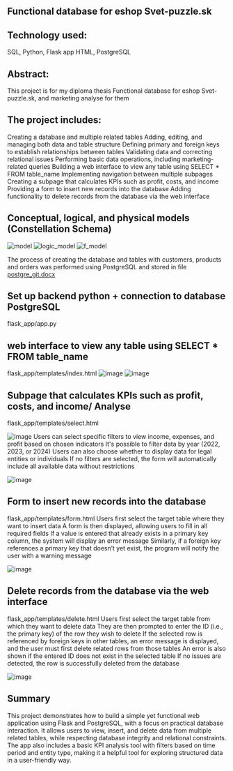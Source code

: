 Functional database for eshop Svet-puzzle.sk
------------------------------------------

Technology used:
--------------------------------------------
SQL, Python, Flask app HTML, PostgreSQL 

Abstract:
-------------------------------------------
This project is for my diploma thesis Functional database for eshop Svet-puzzle.sk, and marketing analyse for them 

The project includes:
-----------------------------------------------------------------------------------------------------------------------
Creating a database and multiple related tables
Adding, editing, and managing both data and table structure
Defining primary and foreign keys to establish relationships between tables
Validating data and correcting relational issues
Performing basic data operations, including marketing-related queries
Building a web interface to view any table using SELECT * FROM table_name
Implementing navigation between multiple subpages
Creating a subpage that calculates KPIs such as profit, costs, and income
Providing a form to insert new records into the database
Adding functionality to delete records from the database via the web interface



 Conceptual, logical, and physical models (Constellation Schema)
----------------------------------------------------------------------------------------------------------------------------------------------------------------
![model](https://github.com/user-attachments/assets/499b3d95-37b2-40c3-8004-cafdcf43c001)
![logic_model](https://github.com/user-attachments/assets/c5994ee0-49fe-4f52-baed-a4b7ddd66308)
![f_model](https://github.com/user-attachments/assets/870ad322-60e5-42e5-a004-c172af25c031)

The process of creating the database and tables with customers, products and orders was performed using PostgreSQL and stored in file 
[postgre_git.docx](https://github.com/user-attachments/files/19274187/postgre_git.docx)



Set up backend python + connection to database PostgreSQL
-------------------------------------------------------------
flask_app/app.py

web interface to view any table using SELECT * FROM table_name
------------------------------
flask_app/templates/index.html
![image](https://github.com/user-attachments/assets/89504f9d-559f-412e-9973-1d4879e0aac0)
![image](https://github.com/user-attachments/assets/1f9a7eca-6464-4fbd-bf4a-77066483b521)

Subpage that calculates KPIs such as profit, costs, and income/ Analyse
------------------------------
flask_app/templates/select.html

![image](https://github.com/user-attachments/assets/342f234f-fbff-447e-979e-01b3ba9cfbed)
Users can select specific filters to view income, expenses, and profit based on chosen indicators
It's possible to filter data by year (2022, 2023, or 2024)
Users can also choose whether to display data for legal entities or individuals
If no filters are selected, the form will automatically include all available data without restrictions

![image](https://github.com/user-attachments/assets/c7aed052-e971-4693-a7f3-e628036d7342)

Form to insert new records into the database
---------------------------------------------
flask_app/templates/form.html
Users first select the target table where they want to insert data
A form is then displayed, allowing users to fill in all required fields
If a value is entered that already exists in a primary key column, the system will display an error message
Similarly, if a foreign key references a primary key that doesn’t yet exist, the program will notify the user with a warning message

![image](https://github.com/user-attachments/assets/b8c7003d-f39e-401b-a847-389525083198)



Delete records from the database via the web interface
------------------------------------------------------
flask_app/templates/delete.html
Users first select the target table from which they want to delete data
They are then prompted to enter the ID (i.e., the primary key) of the row they wish to delete
If the selected row is referenced by foreign keys in other tables, an error message is displayed, and the user must first delete related rows from those tables
An error is also shown if the entered ID does not exist in the selected table
If no issues are detected, the row is successfully deleted from the database


![image](https://github.com/user-attachments/assets/5e0ff6e5-6495-430f-8d40-d543e3c1c9e7)








Summary
--------------------
This project demonstrates how to build a simple yet functional web application using Flask and PostgreSQL, with a focus on practical database interaction. It allows users to view, insert, and delete data from multiple related tables, while respecting database integrity and relational constraints.
The app also includes a basic KPI analysis tool with filters based on time period and entity type, making it a helpful tool for exploring structured data in a user-friendly way.














